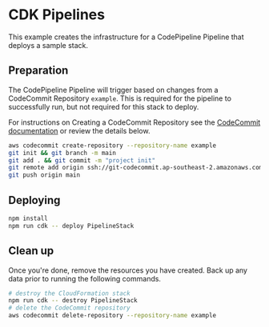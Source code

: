 # CDK Pipelines

This example creates the infrastructure for a CodePipeline Pipeline that deploys a sample stack.

## Preparation

The CodePipeline Pipeline will trigger based on changes from a CodeCommit Repository `example`. This is required for the pipeline to successfully run, but not required for this stack to deploy.

For instructions on Creating a CodeCommit Repository see the [CodeCommit documentation](https://docs.aws.amazon.com/codecommit/latest/userguide/how-to-create-repository.html) or review the details below.

```bash
aws codecommit create-repository --repository-name example
git init && git branch -m main
git add . && git commit -m "project init"
git remote add origin ssh://git-codecommit.ap-southeast-2.amazonaws.com/v1/repos/example
git push origin main
```

## Deploying

```bash
npm install
npm run cdk -- deploy PipelineStack
```

## Clean up

Once you're done, remove the resources you have created. Back up any data prior to running the following commands.

```bash
# destroy the CloudFormation stack
npm run cdk -- destroy PipelineStack
# delete the CodeCommit repository
aws codecommit delete-repository --repository-name example
```
